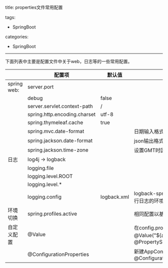 title: properties文件常用配置
tags:
  - SpringBoot
categories:
  - SpringBoot
---
  下面列表中主要是配置文件中关于web，日志等的一些常用配置。
<!--more-->

|  |  配置项  |	默认值	| 	说明	 || --- |	 --- 	| 	---	 |	 ---	 |
|spring web:|server.port                  | ||||debug                        | false||||server.servlet.context-path  | / ||||spring.http.encoding.charset | utf-8 ||||spring.thymeleaf.cache       | true ||||spring.mvc.date-format       ||  日期输入格式  |||spring.jackson.date-format   ||  json输出格式  |||spring.jackson.time-zone     ||  设置GMT时区 ||日志|log4j -> logback|||||  logging.file  |||||  logging.level.ROOT |||||  logging.level.* |||||  logging.config  | logback.xml | logback-spring.xml可以使springboot在启动时进行日志的环境切换  || 环境切换  | spring.profiles.active  ||   相同配置以基本配置文件为准  ||  自定义配置 |  @Value || 在config.properties中配置 @Value("${app.name}")， 入口类启动时加载@PropertySource("classpath:config.properties")||| @ConfigurationProperties  ||新建AppConfig.java,加入注解@Component以及@ConfigurationProperties(prefix="")|
